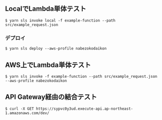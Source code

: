 ## LocalでLambda単体テスト
```
$ yarn sls invoke local -f example-function --path src/example_request.json
```

### デプロイ
```
$ yarn sls deploy --aws-profile nabezokodaikon
```

## AWS上でLambda単体テスト
```
$ yarn sls invoke -f example-function --path src/example_request.json --aws-profile nabezokodaikon
```

## API Gateway経由の結合テスト
```
$ curl -X GET https://sypvc0y3ud.execute-api.ap-northeast-1.amazonaws.com/dev/
```

